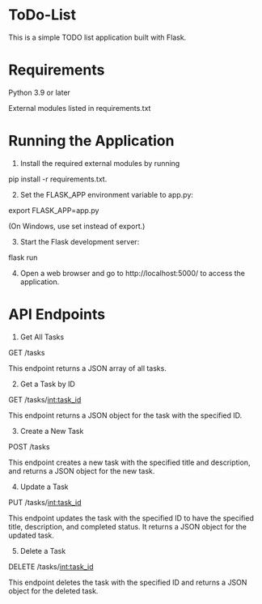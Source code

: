 # ToDo-List
This is a simple TODO list application built with Flask.

# Requirements

Python 3.9 or later

External modules listed in requirements.txt

# Running the Application

1. Install the required external modules by running

pip install -r requirements.txt.

2. Set the FLASK_APP environment variable to app.py:

export FLASK_APP=app.py

(On Windows, use set instead of export.)

3. Start the Flask development server:

flask run

4. Open a web browser and go to http://localhost:5000/ to access the application.

# API Endpoints

1. Get All Tasks

GET /tasks

This endpoint returns a JSON array of all tasks.

2. Get a Task by ID

GET /tasks/<int:task_id>

This endpoint returns a JSON object for the task with the specified ID.

3. Create a New Task

POST /tasks

This endpoint creates a new task with the specified title and description, and returns a JSON object for the new task.

4. Update a Task

PUT /tasks/<int:task_id>

This endpoint updates the task with the specified ID to have the specified title, description, and completed status. It returns a JSON object for the updated task.

5. Delete a Task

DELETE /tasks/<int:task_id>

This endpoint deletes the task with the specified ID and returns a JSON object for the deleted task.

